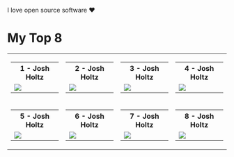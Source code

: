I love open source software :heart:

# My Top 8

<table border=0>
  <tr>
    <td>
      <table>
        <tr><th>1 - Josh Holtz</th></tr>
        <tr><td>
          <a href='https://github.com/joshdholtz'>
            <img src='https://github.com/joshdholtz.png?size=140'>
          </a>
        </td></tr>
      </table>
    </td>
    <td>
       <table>
        <tr><th>2 - Josh Holtz</th></tr>
        <tr><td>
          <a href='https://github.com/joshdholtz'>
            <img src='https://github.com/joshdholtz.png?size=140'>
          </a>
        </td></tr>
      </table>
    </td>
    <td>
       <table>
        <tr><th>3 - Josh Holtz</th></tr>
        <tr><td>
          <a href='https://github.com/joshdholtz'>
            <img src='https://github.com/joshdholtz.png?size=140'>
          </a>
        </td></tr>
      </table>
    </td>
    <td>
       <table>
        <tr><th>4 - Josh Holtz</th></tr>
        <tr><td>
          <a href='https://github.com/joshdholtz'>
            <img src='https://github.com/joshdholtz.png?size=140'>
          </a>
        </td></tr>
      </table>
    </td>
  </tr>
    <tr>
    <td>
      <table>
        <tr><th>5 - Josh Holtz</th></tr>
        <tr><td>
          <a href='https://github.com/joshdholtz'>
            <img src='https://github.com/joshdholtz.png?size=140'>
          </a>
        </td></tr>
      </table>
    </td>
    <td>
       <table>
        <tr><th>6 - Josh Holtz</th></tr>
        <tr><td>
          <a href='https://github.com/joshdholtz'>
            <img src='https://github.com/joshdholtz.png?size=140'>
          </a>
        </td></tr>
      </table>
    </td>
    <td>
       <table>
        <tr><th>7 - Josh Holtz</th></tr>
        <tr><td>
          <a href='https://github.com/joshdholtz'>
            <img src='https://github.com/joshdholtz.png?size=140'>
          </a>
        </td></tr>
      </table>
    </td>
    <td>
       <table>
        <tr><th>8 - Josh Holtz</th></tr>
        <tr><td>
          <a href='https://github.com/joshdholtz'>
            <img src='https://github.com/joshdholtz.png?size=140'>
          </a>
        </td></tr>
      </table>
    </td>
  </tr>
</table>
